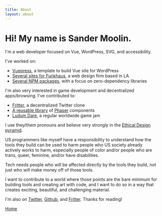 ```yaml
---
title: About
layout: about
---
```


# Hi! My name is Sander Moolin.

I'm a web developer focused on Vue, WordPress, SVG, and accessibility.

I've worked on:

*   [Vuepress](https://github.com/funkhaus/vuepress), a template to build Vue site for WordPress
*   [Several sites for Funkhaus](https://gist.github.com/SaFrMo/29a6fbd90047233ec9bf124acba2044b), a web design firm based in LA
*   [Several NPM packages](https://gist.github.com/SaFrMo/d13f47de90ff0a8bc1d4ee3621a1a7b6), with a focus on zero-dependency libraries

I'm also very interested in game development and decentralized apps/browsing. I've contributed to:

*   [Fritter](https://github.com/beakerbrowser/fritter), a decentralized Twitter clone
*   [A reusable library](https://github.com/SaFrMo/phaser-component-library) of [Phaser](https://phaser.io) components
*   [Ludum Dare](https://ldjam.com/users/safrmo/), a regular worldwide game jam

I use they/them pronouns and believe very strongly in the [Ethical Design pyramid](https://2017.ind.ie/ethical-design/).

US programmers like myself have a responsibility to understand how the tools they build can be used to harm people who US society already actively works to harm, especially people of color and/or people who are trans, queer, feminine, and/or have disabilities.

Tech needs people who will be affected directly by the tools they build, not just who will make money off of those tools.

I want to contribute to a world where those points are the bare minimum for building tools and creating art with code, and I want to do so in a way that creates exciting, beautiful, and challenging material.

I'm also on [Twitter](https://twitter.com/sandermoolin), [Github](https://github.com/safrmo), and [Fritter](dat://14e02bfbe6d66113327a1e2f473dcd639dc3d9d97a05c1e5778a6c295fd02095). Thanks for reading!

[Home](/)
